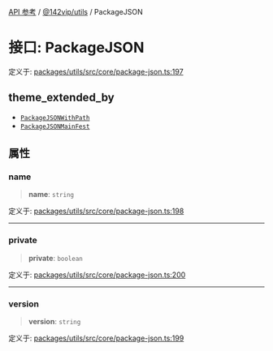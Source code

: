 [API 参考](../wiki/Home) / [@142vip/utils](../wiki/@142vip.utils) / PackageJSON

# 接口: PackageJSON

定义于: [packages/utils/src/core/package-json.ts:197](https://github.com/142vip/core-x/blob/25cf658819688f02293d600e7003b5877a2f9489/packages/utils/src/core/package-json.ts#L197)

## theme_extended_by

- [`PackageJSONWithPath`](../wiki/@142vip.utils.%E6%8E%A5%E5%8F%A3.PackageJSONWithPath)
- [`PackageJSONMainFest`](../wiki/@142vip.utils.%E6%8E%A5%E5%8F%A3.PackageJSONMainFest)

## 属性

### name

> **name**: `string`

定义于: [packages/utils/src/core/package-json.ts:198](https://github.com/142vip/core-x/blob/25cf658819688f02293d600e7003b5877a2f9489/packages/utils/src/core/package-json.ts#L198)

***

### private

> **private**: `boolean`

定义于: [packages/utils/src/core/package-json.ts:200](https://github.com/142vip/core-x/blob/25cf658819688f02293d600e7003b5877a2f9489/packages/utils/src/core/package-json.ts#L200)

***

### version

> **version**: `string`

定义于: [packages/utils/src/core/package-json.ts:199](https://github.com/142vip/core-x/blob/25cf658819688f02293d600e7003b5877a2f9489/packages/utils/src/core/package-json.ts#L199)

